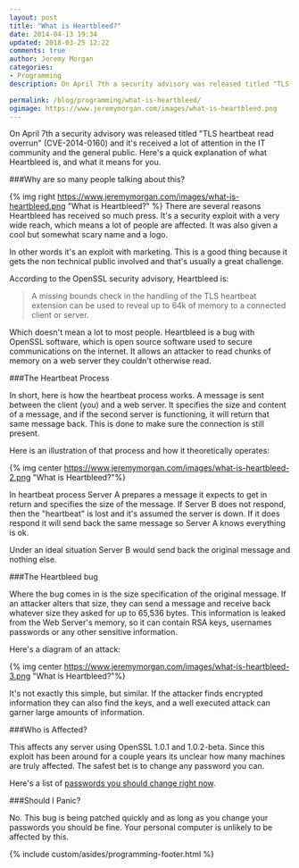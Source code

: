 ```yaml
---
layout: post
title: "What is Heartbleed?"
date: 2014-04-13 19:34
updated: 2018-03-25 12:22
comments: true
author: Jeremy Morgan
categories: 
- Programming
description: On April 7th a security advisory was released titled "TLS heartbeat read overrun" (CVE-2014-0160) and it's received a lot of attention in the IT community and the general public. Here's a quick explanation of what Heartbleed is, and what it means for you.

permalink: /blog/programming/what-is-heartbleed/
ogimage: https://www.jeremymorgan.com/images/what-is-heartbleed.png
---
```


On April 7th a security advisory was released titled "TLS heartbeat read overrun" (CVE-2014-0160) and it's received a lot of attention in the IT community and the general public. Here's a quick explanation of what Heartbleed is, and what it means for you. 

<!-- more -->
###Why are so many people talking about this? 

{% img right https://www.jeremymorgan.com/images/what-is-heartbleed.png "What is Heartbleed?" %}
There are several reasons Heartbleed has received so much press. It's a security exploit with a very wide reach, which means a lot of people are affected. It was also given a cool but somewhat scary name and a logo. 

In other words it's an exploit with marketing. This is a good thing because it gets the non technical public involved and that's usually a great challenge. 

According to the OpenSSL security advisory, Heartbleed is:

>A missing bounds check in the handling of the TLS heartbeat extension can be
used to reveal up to 64k of memory to a connected client or server.

Which doesn't mean a lot to most people. Heartbleed is a bug with OpenSSL software, which is open source software used to secure communications on the internet. It allows an attacker to read chunks of memory on a web server they couldn't otherwise read. 

###The Heartbeat Process 

In short, here is how the heartbeat process works. A message is sent between the client (you) and a web server. It specifies the size and content of a message, and if the second server is functioning, it will return that same message back. This is done to make sure the connection is still present. 

Here is an illustration of that process and how it theoretically operates:

{% img center https://www.jeremymorgan.com/images/what-is-heartbleed-2.png "What is Heartbleed?"%}

In heartbeat process Server A prepares a message it expects to get in return and specifies the size of the message. If Server B does not respond, then the "heartbeat" is lost and it's assumed the server is down. If it does respond it will send back the same message so Server A knows everything is ok.

Under an ideal situation Server B would send back the original message and nothing else.

###The Heartbleed bug

Where the bug comes in is the size specification of the original message. If an attacker alters that size, they can send a message and receive back whatever size they asked for up to 65,536 bytes. This information is leaked from the Web Server's memory, so it can contain RSA keys, usernames passwords or any other sensitive information. 

Here's a diagram of an attack:

{% img center https://www.jeremymorgan.com/images/what-is-heartbleed-3.png "What is Heartbleed?"%}

It's not exactly this simple, but similar. If the attacker finds encrypted information they can also find the keys, and a well executed attack can garner large amounts of information. 

###Who is Affected? 

This affects any server using OpenSSL 1.0.1 and 1.0.2-beta. Since this exploit has been around for a couple years its unclear how many machines are truly affected. The safest bet is to change any password you can. 

Here's a list of <a href="http://mashable.com/2014/04/09/heartbleed-bug-websites-affected/" target="_blank">passwords you should change right now</a>.

###Should I Panic?

No. This bug is being patched quickly and as long as you change your passwords you should be fine. Your personal computer is unlikely to be affected by this. 

{% include custom/asides/programming-footer.html %}